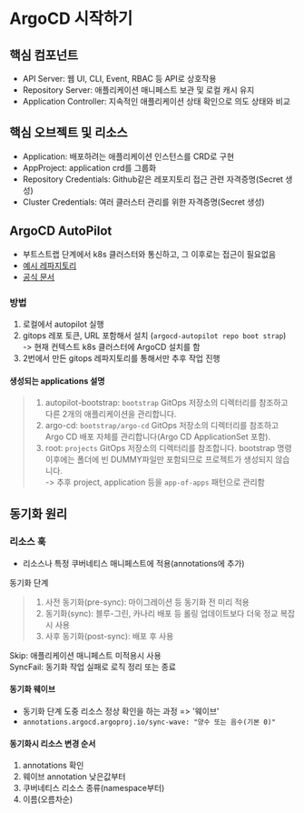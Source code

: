 # ArgoCD 시작하기

## 핵심 컴포넌트

- API Server: 웹 UI, CLI, Event, RBAC 등 API로 상호작용
- Repository Server: 애플리케이션 매니페스트 보관 및 로컬 캐시 유지
- Application Controller: 지속적인 애플리케이션 상태 확인으로 의도 상태와 비교

## 핵심 오브젝트 및 리소스

- Application: 배포하려는 애플리케이션 인스턴스를 CRD로 구현
- AppProject: application crd를 그룹화
- Repository Credentials: Github같은 레포지토리 접근 관련 자격증명(Secret 생성)
- Cluster Credentials: 여러 클러스터 관리를 위한 자격증명(Secret 생성)

## ArgoCD AutoPilot

- 부트스트랩 단계에서 k8s 클러스터와 통신하고, 그 이후로는 접근이 필요없음
- [예시 레파지토리](https://github.com/spirosoik/ch02)
- [공식 문서](https://argocd-autopilot.readthedocs.io/en/stable/Getting-Started/)

### 방법

1. 로컬에서 autopilot 실행
2. gitops 레포 토큰, URL 포함해서 설치 (`argocd-autopilot repo boot strap`)  
   -> 현재 컨텍스트 k8s 클러스터에 ArgoCD 설치를 함
3. 2번에서 만든 gitops 레파지토리를 통해서만 추후 작업 진행

#### 생성되는 applications 설명

> 1. autopilot-bootstrap: `bootstrap` GitOps 저장소의 디렉터리를 참조하고 다른 2개의 애플리케이션을 관리합니다.
> 2. argo-cd: `bootstrap/argo-cd` GitOps 저장소의 디렉터리를 참조하고 Argo CD 배포 자체를 관리합니다(Argo CD ApplicationSet 포함).
> 3. root: `projects` GitOps 저장소의 디렉터리를 참조합니다. bootstrap 명령 이후에는 폴더에 빈 DUMMY파일만 포함되므로 프로젝트가 생성되지 않습니다.  
>    -> 추후 project, application 등을 `app-of-apps` 패턴으로 관리함

## 동기화 원리

### 리소스 훅

- 리소스나 특정 쿠버네티스 매니페스트에 적용(annotations에 추가)

동기화 단계

> 1. 사전 동기화(pre-sync): 마이그레이션 등 동기화 전 미리 적용
> 2. 동기화(sync): 블루-그린, 카나리 배포 등 롤링 업데이트보다 더욱 정교 복잡시 사용
> 3. 사후 동기화(post-sync): 배포 후 사용

Skip: 애플리케이션 매니페스트 미적용시 사용  
SyncFail: 동기화 작업 실패로 로직 정리 또는 종료

#### 동기화 웨이브

- 동기화 단계 도중 리소스 정상 확인을 하는 과정 => '웨이브'
- `annotations.argocd.argoproj.io/sync-wave: "양수 또는 음수(기본 0)"`

#### 동기화시 리소스 변경 순서

1. annotations 확인
2. 웨이브 annotation 낮은값부터
3. 쿠버네티스 리소스 종류(namespace부터)
4. 이름(오름차순)
